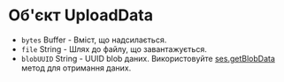 # Об'єкт UploadData

* `bytes` Buffer - Вміст, що надсилається.
* `file` String - Шлях до файлу, що завантажується.
* `blobUUID` String - UUID blob даних. Використовуйте [ses.getBlobData](../session.md#sesgetblobdataidentifier-callback) метод для отримання даних.
